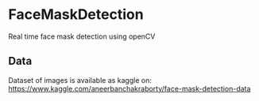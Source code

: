 # FaceMaskDetection
Real time face mask detection using openCV
## Data
Dataset of images is available as kaggle on: https://www.kaggle.com/aneerbanchakraborty/face-mask-detection-data
